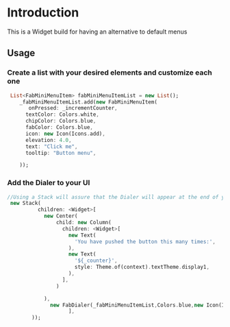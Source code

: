 
# Introduction

This is a Widget build for having an alternative to default menus

## Usage
### Create a list with your desired elements and customize each one
```dart
 List<FabMiniMenuItem> fabMiniMenuItemList = new List();
    _fabMiniMenuItemList.add(new FabMiniMenuItem(
       onPressed: _incrementCounter,
      textColor: Colors.white,
      chipColor: Colors.blue,
      fabColor: Colors.blue,
      icon: new Icon(Icons.add),
      elevation: 4.0,
      text: "Click me",
      tooltip: "Button menu",

    ));
```

### Add the Dialer to your UI
```dart
//Using a Stack will assure that the Dialer will appear at the end of your layout
 new Stack(
          children: <Widget>[
            new Center(
                child: new Column(
                  children: <Widget>[
                    new Text(
                      'You have pushed the button this many times:',
                    ),
                    new Text(
                      '${_counter}',
                      style: Theme.of(context).textTheme.display1,
                    ),
                  ],
                )

            ),
              new FabDialer(_fabMiniMenuItemList,Colors.blue,new Icon(Icons.add)),
                    ],
        ));
```

